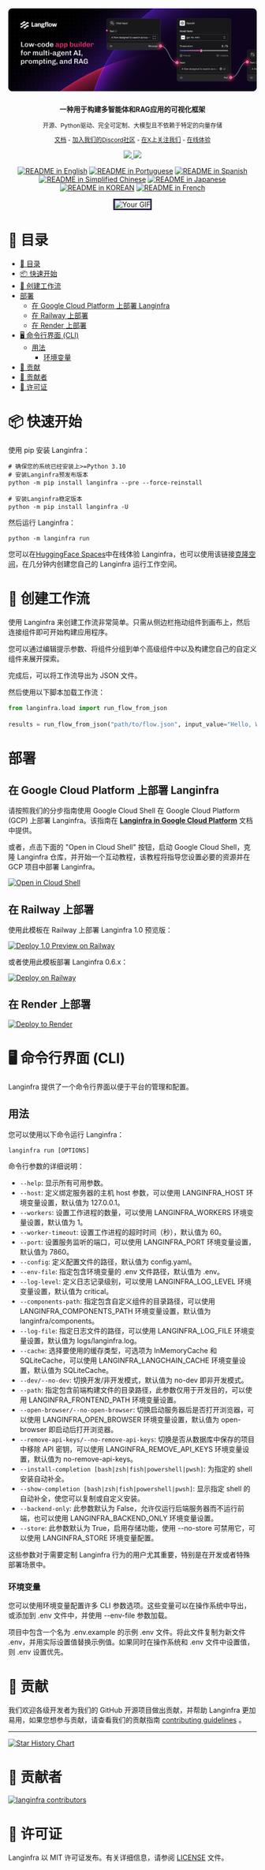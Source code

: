 <!-- markdownlint-disable MD030 -->

# [![Langinfra](./docs/static/img/hero.png)](https://www.langinfra.org)

<p align="center"><strong>
    一种用于构建多智能体和RAG应用的可视化框架
</strong></p>
<p align="center" style="font-size: 12px;">
    开源、Python驱动、完全可定制、大模型且不依赖于特定的向量存储
</p>

<p align="center" style="font-size: 12px;">
    <a href="https://docs-langinfra.khulnasoft.com" style="text-decoration: underline;">文档</a> -
    <a href="https://discord.com/invite/EqksyE2EX9" style="text-decoration: underline;">加入我们的Discord社区</a> -
    <a href="https://twitter.com/khulnasoft" style="text-decoration: underline;">在X上关注我们</a> -
    <a href="https://huggingface.co/spaces/Langinfra/Langinfra-Preview" style="text-decoration: underline;">在线体验</a>
</p>

<p align="center">
    <a href="https://github.com/khulnasoft/langinfra">
        <img src="https://img.shields.io/github/stars/khulnasoft/langinfra">
    </a>
    <a href="https://discord.com/invite/EqksyE2EX9">
        <img src="https://img.shields.io/discord/1116803230643527710?label=Discord">
    </a>
</p>

<div align="center">
  <a href="./README.md"><img alt="README in English" src="https://img.shields.io/badge/英文-d9d9d9"></a>
  <a href="./README.PT.md"><img alt="README in Portuguese" src="https://img.shields.io/badge/Portuguese-d9d9d9"></a>
  <a href="./README.ES.md"><img alt="README in Spanish" src="https://img.shields.io/badge/Spanish-d9d9d9"></a>
  <a href="./README.zh_CN.md"><img alt="README in Simplified Chinese" src="https://img.shields.io/badge/简体中文-d9d9d9"></a>
  <a href="./README.ja.md"><img alt="README in Japanese" src="https://img.shields.io/badge/日本語-d9d9d9"></a>
  <a href="./README.KR.md"><img alt="README in KOREAN" src="https://img.shields.io/badge/한국어-d9d9d9"></a>
  <a href="./README.FR.md"><img alt="README in French" src="https://img.shields.io/badge/Français-d9d9d9"></a>
</div>

<p align="center">
  <img src="./docs/static/img/langinfra_basic_howto.gif" alt="Your GIF" style="border: 3px solid #211C43;">
</p>

# 📝 目录

- [📝 目录](#-目录)
- [📦 快速开始](#-快速开始)
- [🎨 创建工作流](#-创建工作流)
- [部署](#部署)
  - [在 Google Cloud Platform 上部署 Langinfra](#在google-cloud-platform上部署langinfra)
  - [在 Railway 上部署](#在railway上部署)
  - [在 Render 上部署](#在render上部署)
- [🖥️ 命令行界面 (CLI)](#️-命令行界面-cli)
  - [用法](#用法)
    - [环境变量](#环境变量)
- [👋 贡献](#-贡献)
- [🌟 贡献者](#-贡献者)
- [📄 许可证](#-许可证)

# 📦 快速开始

使用 pip 安装 Langinfra：

```shell
# 确保您的系统已经安装上>=Python 3.10
# 安装Langinfra预发布版本
python -m pip install langinfra --pre --force-reinstall

# 安装Langinfra稳定版本
python -m pip install langinfra -U
```

然后运行 Langinfra：

```shell
python -m langinfra run
```

您可以在[HuggingFace Spaces](https://huggingface.co/spaces/Langinfra/Langinfra-Preview)中在线体验 Langinfra，也可以使用该链接[克隆空间](https://huggingface.co/spaces/Langinfra/Langinfra-Preview?duplicate=true)，在几分钟内创建您自己的 Langinfra 运行工作空间。

# 🎨 创建工作流

使用 Langinfra 来创建工作流非常简单。只需从侧边栏拖动组件到画布上，然后连接组件即可开始构建应用程序。

您可以通过编辑提示参数、将组件分组到单个高级组件中以及构建您自己的自定义组件来展开探索。

完成后，可以将工作流导出为 JSON 文件。

然后使用以下脚本加载工作流：

```python
from langinfra.load import run_flow_from_json

results = run_flow_from_json("path/to/flow.json", input_value="Hello, World!")
```

# 部署

## 在 Google Cloud Platform 上部署 Langinfra

请按照我们的分步指南使用 Google Cloud Shell 在 Google Cloud Platform (GCP) 上部署 Langinfra。该指南在 [**Langinfra in Google Cloud Platform**](GCP_DEPLOYMENT.md) 文档中提供。

或者，点击下面的 "Open in Cloud Shell" 按钮，启动 Google Cloud Shell，克隆 Langinfra 仓库，并开始一个互动教程，该教程将指导您设置必要的资源并在 GCP 项目中部署 Langinfra。

[![Open in Cloud Shell](https://gstatic.com/cloudssh/images/open-btn.svg)](https://console.cloud.google.com/cloudshell/open?git_repo=https://github.com/khulnasoft/langinfra&working_dir=scripts/gcp&shellonly=true&tutorial=walkthroughtutorial_spot.md)

## 在 Railway 上部署

使用此模板在 Railway 上部署 Langinfra 1.0 预览版：

[![Deploy 1.0 Preview on Railway](https://railway.app/button.svg)](https://railway.app/template/UsJ1uB?referralCode=MnPSdg)

或者使用此模板部署 Langinfra 0.6.x：

[![Deploy on Railway](https://railway.app/button.svg)](https://railway.app/template/JMXEWp?referralCode=MnPSdg)

## 在 Render 上部署

<a href="https://render.com/deploy?repo=https://github.com/khulnasoft/langinfra/tree/dev">
<img src="https://render.com/images/deploy-to-render-button.svg" alt="Deploy to Render" />
</a>

# 🖥️ 命令行界面 (CLI)

Langinfra 提供了一个命令行界面以便于平台的管理和配置。

## 用法

您可以使用以下命令运行 Langinfra：

```shell
langinfra run [OPTIONS]
```

命令行参数的详细说明：

- `--help`: 显示所有可用参数。
- `--host`: 定义绑定服务器的主机 host 参数，可以使用 LANGINFRA_HOST 环境变量设置，默认值为 127.0.0.1。
- `--workers`: 设置工作进程的数量，可以使用 LANGINFRA_WORKERS 环境变量设置，默认值为 1。
- `--worker-timeout`: 设置工作进程的超时时间（秒），默认值为 60。
- `--port`: 设置服务监听的端口，可以使用 LANGINFRA_PORT 环境变量设置，默认值为 7860。
- `--config`: 定义配置文件的路径，默认值为 config.yaml。
- `--env-file`: 指定包含环境变量的 .env 文件路径，默认值为 .env。
- `--log-level`: 定义日志记录级别，可以使用 LANGINFRA_LOG_LEVEL 环境变量设置，默认值为 critical。
- `--components-path`: 指定包含自定义组件的目录路径，可以使用 LANGINFRA_COMPONENTS_PATH 环境变量设置，默认值为 langinfra/components。
- `--log-file`: 指定日志文件的路径，可以使用 LANGINFRA_LOG_FILE 环境变量设置，默认值为 logs/langinfra.log。
- `--cache`: 选择要使用的缓存类型，可选项为 InMemoryCache 和 SQLiteCache，可以使用 LANGINFRA_LANGCHAIN_CACHE 环境变量设置，默认值为 SQLiteCache。
- `--dev/--no-dev`: 切换开发/非开发模式，默认值为 no-dev 即非开发模式。
- `--path`: 指定包含前端构建文件的目录路径，此参数仅用于开发目的，可以使用 LANGINFRA_FRONTEND_PATH 环境变量设置。
- `--open-browser/--no-open-browser`: 切换启动服务器后是否打开浏览器，可以使用 LANGINFRA_OPEN_BROWSER 环境变量设置，默认值为 open-browser 即启动后打开浏览器。
- `--remove-api-keys/--no-remove-api-keys`: 切换是否从数据库中保存的项目中移除 API 密钥，可以使用 LANGINFRA_REMOVE_API_KEYS 环境变量设置，默认值为 no-remove-api-keys。
- `--install-completion [bash|zsh|fish|powershell|pwsh]`: 为指定的 shell 安装自动补全。
- `--show-completion [bash|zsh|fish|powershell|pwsh]`: 显示指定 shell 的自动补全，使您可以复制或自定义安装。
- `--backend-only`: 此参数默认为 False，允许仅运行后端服务器而不运行前端，也可以使用 LANGINFRA_BACKEND_ONLY 环境变量设置。
- `--store`: 此参数默认为 True，启用存储功能，使用 --no-store 可禁用它，可以使用 LANGINFRA_STORE 环境变量配置。

这些参数对于需要定制 Langinfra 行为的用户尤其重要，特别是在开发或者特殊部署场景中。

### 环境变量

您可以使用环境变量配置许多 CLI 参数选项。这些变量可以在操作系统中导出，或添加到 .env 文件中，并使用 --env-file 参数加载。

项目中包含一个名为 .env.example 的示例 .env 文件。将此文件复制为新文件 .env，并用实际设置值替换示例值。如果同时在操作系统和 .env 文件中设置值，则 .env 设置优先。

# 👋 贡献

我们欢迎各级开发者为我们的 GitHub 开源项目做出贡献，并帮助 Langinfra 更加易用，如果您想参与贡献，请查看我们的贡献指南 [contributing guidelines](./CONTRIBUTING.md) 。

---

[![Star History Chart](https://api.star-history.com/svg?repos=khulnasoft/langinfra&type=Timeline)](https://star-history.com/#khulnasoft/langinfra&Date)

# 🌟 贡献者

[![langinfra contributors](https://contrib.rocks/image?repo=khulnasoft/langinfra)](https://github.com/khulnasoft/langinfra/graphs/contributors)

# 📄 许可证

Langinfra 以 MIT 许可证发布。有关详细信息，请参阅 [LICENSE](LICENSE) 文件。
